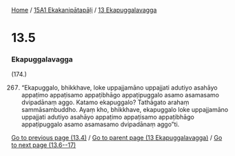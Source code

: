 
[Home](/) / [15A1 Ekakanipātapāḷi](../../15A1.md) / [13 Ekapuggalavagga](../13.md)

# 13.5

### Ekapuggalavagga

(174.)

267. “Ekapuggalo, bhikkhave, loke uppajjamāno uppajjati adutiyo asahāyo appaṭimo appaṭisamo appaṭibhāgo appaṭipuggalo asamo asamasamo dvipadānaṃ aggo. Katamo ekapuggalo? Tathāgato arahaṃ sammāsambuddho. Ayaṃ kho, bhikkhave, ekapuggalo loke uppajjamāno uppajjati adutiyo asahāyo appaṭimo appaṭisamo appaṭibhāgo appaṭipuggalo asamo asamasamo dvipadānaṃ aggo”ti.

[Go to previous page (13.4)](13.4.md) / [Go to parent page (13 Ekapuggalavagga)](../13.md) / [Go to next page (13.6--17)](13.6--17.md)


